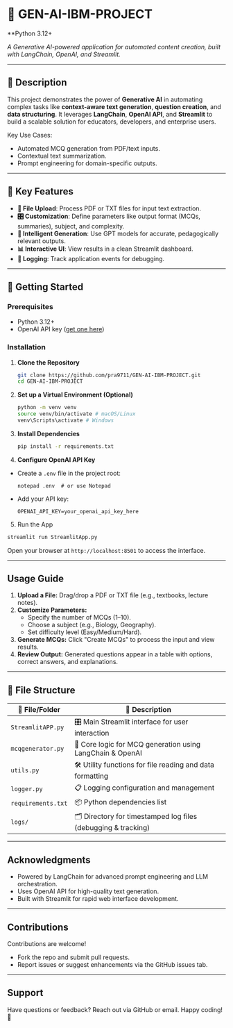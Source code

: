 # 🧠 GEN-AI-IBM-PROJECT  
**Python 3.12+ 
 
*A Generative AI-powered application for automated content creation, built with LangChain, OpenAI, and Streamlit.*  

---

## 📝 **Description**  
This project demonstrates the power of **Generative AI** in automating complex tasks like **context-aware text generation**, **question creation**, and **data structuring**. It leverages **LangChain**, **OpenAI API**, and **Streamlit** to build a scalable solution for educators, developers, and enterprise users.  

Key Use Cases:  
- Automated MCQ generation from PDF/text inputs.  
- Contextual text summarization.  
- Prompt engineering for domain-specific outputs.  

---

## 🎯 **Key Features**  
- **📂 File Upload**: Process PDF or TXT files for input text extraction.  
- **🎛️ Customization**: Define parameters like output format (MCQs, summaries), subject, and complexity.  
- **🧠 Intelligent Generation**: Use GPT models for accurate, pedagogically relevant outputs.  
- **📊 Interactive UI**: View results in a clean Streamlit dashboard.  
- **📝 Logging**: Track application events for debugging.  

---

## 🚀 **Getting Started**  

### **Prerequisites**  
- Python 3.12+  
- OpenAI API key ([get one here](https://platform.openai.com/ ))  

### **Installation**  
1. **Clone the Repository**  
   ```bash
   git clone https://github.com/pra9711/GEN-AI-IBM-PROJECT.git 
   cd GEN-AI-IBM-PROJECT

2. **Set up a Virtual Environment (Optional)**
    ```bash
    python -m venv venv
    source venv/bin/activate # macOS/Linux
    venv\Scripts\activate # Windows

3. **Install Dependencies**
    ```bash
   pip install -r requirements.txt

4. **Configure OpenAI API Key**
- Create a `.env` file in the project root:
  ```
  notepad .env  # or use Notepad
  ```
- Add your API key:
  ```
  OPENAI_API_KEY=your_openai_api_key_here
  ```

 5. Run the App
  ``` bash
streamlit run StreamlitApp.py
  ```
Open your browser at `http://localhost:8501` to access the interface.

---


## Usage Guide

1. **Upload a File:** Drag/drop a PDF or TXT file (e.g., textbooks, lecture notes).
2. **Customize Parameters:**
   - Specify the number of MCQs (1–10).
   - Choose a subject (e.g., Biology, Geography).
   - Set difficulty level (Easy/Medium/Hard).
3. **Generate MCQs:** Click "Create MCQs" to process the input and view results.
4. **Review Output:** Generated questions appear in a table with options, correct answers, and explanations.

---

## 📁 File Structure

| 📄 **File/Folder**     | 📝 **Description**                                               |
|------------------------|------------------------------------------------------------------|
| `StreamlitAPP.py`      | 🎛️ Main Streamlit interface for user interaction                |
| `mcqgenerator.py`      | 🧠 Core logic for MCQ generation using LangChain & OpenAI        |
| `utils.py`             | 🛠️ Utility functions for file reading and data formatting        |
| `logger.py`            | 📋 Logging configuration and management                          |
| `requirements.txt`     | 📦 Python dependencies list                                      |
| `logs/`                | 🗂️ Directory for timestamped log files (debugging & tracking)    |


---

## Acknowledgments

- Powered by LangChain for advanced prompt engineering and LLM orchestration.
- Uses OpenAI API for high-quality text generation.
- Built with Streamlit for rapid web interface development.

---

## Contributions

Contributions are welcome!
- Fork the repo and submit pull requests.
- Report issues or suggest enhancements via the GitHub issues tab.

---

## Support

Have questions or feedback? Reach out via GitHub or email. Happy coding! 🚀
